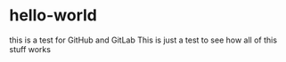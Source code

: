 # hello-world
this is a test for GitHub and GitLab
This is just a test to see how all of this stuff works
